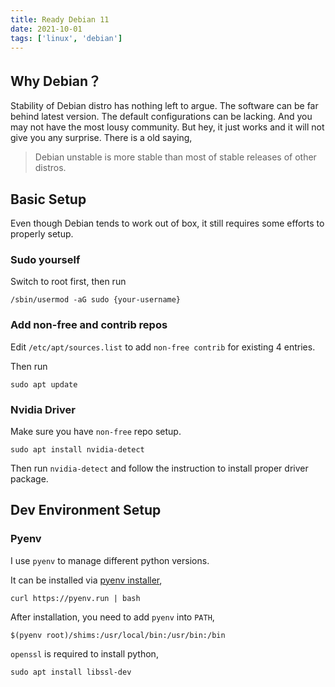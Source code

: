 ```yaml
---
title: Ready Debian 11
date: 2021-10-01
tags: ['linux', 'debian']
---
```


## Why Debian？

Stability of Debian distro has nothing left to argue. The software can be far behind latest version. The default configurations can be lacking. And you may not have the most lousy community. But hey, it just works and it will not give you any surprise. There is a old saying,

> Debian unstable is more stable than most of stable releases of other distros.

## Basic Setup

Even though Debian tends to work out of box, it still requires some efforts to properly setup.

### Sudo yourself

Switch to root first, then run
```
/sbin/usermod -aG sudo {your-username}
```

### Add non-free and contrib repos

Edit `/etc/apt/sources.list` to add `non-free contrib` for existing 4 entries.

Then run
```
sudo apt update
```

### Nvidia Driver

Make sure you have `non-free` repo setup.

```
sudo apt install nvidia-detect
```

Then run `nvidia-detect` and follow the instruction to install proper driver package.

## Dev Environment Setup

### Pyenv

I use `pyenv` to manage different python versions.

It can be installed via [pyenv installer](https://github.com/pyenv/pyenv-installer),
```
curl https://pyenv.run | bash
```

After installation, you need to add `pyenv` into `PATH`,
```
$(pyenv root)/shims:/usr/local/bin:/usr/bin:/bin
```

`openssl` is required to install python,
```
sudo apt install libssl-dev
```
